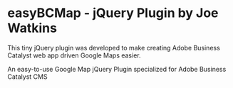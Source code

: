 # easyBCMap - jQuery Plugin by Joe Watkins

This tiny jQuery plugin was developed to make creating Adobe Business Catalyst web app driven Google Maps easier.

An easy-to-use Google Map jQuery Plugin specialized for Adobe Business Catalyst CMS

